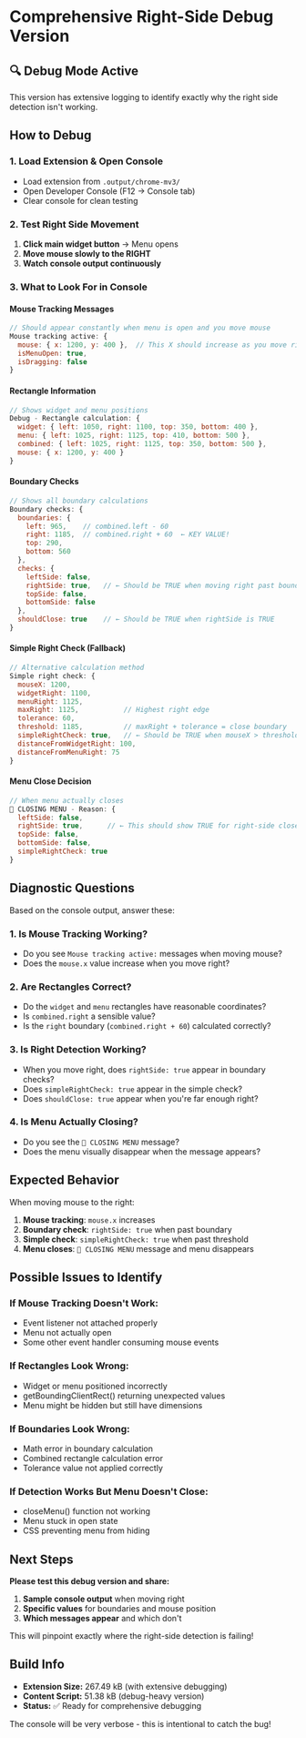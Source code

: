 # Comprehensive Right-Side Debug Version

## 🔍 Debug Mode Active

This version has extensive logging to identify exactly why the right side detection isn't working.

## How to Debug

### **1. Load Extension & Open Console**
- Load extension from `.output/chrome-mv3/`
- Open Developer Console (F12 → Console tab)
- Clear console for clean testing

### **2. Test Right Side Movement**
1. **Click main widget button** → Menu opens
2. **Move mouse slowly to the RIGHT**
3. **Watch console output continuously**

### **3. What to Look For in Console**

#### **Mouse Tracking Messages**
```javascript
// Should appear constantly when menu is open and you move mouse
Mouse tracking active: {
  mouse: { x: 1200, y: 400 },  // This X should increase as you move right
  isMenuOpen: true,
  isDragging: false
}
```

#### **Rectangle Information**
```javascript
// Shows widget and menu positions
Debug - Rectangle calculation: {
  widget: { left: 1050, right: 1100, top: 350, bottom: 400 },
  menu: { left: 1025, right: 1125, top: 410, bottom: 500 },
  combined: { left: 1025, right: 1125, top: 350, bottom: 500 },
  mouse: { x: 1200, y: 400 }
}
```

#### **Boundary Checks**
```javascript
// Shows all boundary calculations
Boundary checks: {
  boundaries: { 
    left: 965,    // combined.left - 60
    right: 1185,  // combined.right + 60  ← KEY VALUE!
    top: 290, 
    bottom: 560 
  },
  checks: {
    leftSide: false,
    rightSide: true,   // ← Should be TRUE when moving right past boundary
    topSide: false,
    bottomSide: false
  },
  shouldClose: true    // ← Should be TRUE when rightSide is TRUE
}
```

#### **Simple Right Check (Fallback)**
```javascript
// Alternative calculation method
Simple right check: {
  mouseX: 1200,
  widgetRight: 1100,
  menuRight: 1125,
  maxRight: 1125,           // Highest right edge
  tolerance: 60,
  threshold: 1185,          // maxRight + tolerance = close boundary
  simpleRightCheck: true,   // ← Should be TRUE when mouseX > threshold
  distanceFromWidgetRight: 100,
  distanceFromMenuRight: 75
}
```

#### **Menu Close Decision**
```javascript
// When menu actually closes
🔴 CLOSING MENU - Reason: {
  leftSide: false,
  rightSide: true,      // ← This should show TRUE for right-side close
  topSide: false,
  bottomSide: false,
  simpleRightCheck: true
}
```

## Diagnostic Questions

Based on the console output, answer these:

### **1. Is Mouse Tracking Working?**
- Do you see `Mouse tracking active:` messages when moving mouse?
- Does the `mouse.x` value increase when you move right?

### **2. Are Rectangles Correct?**
- Do the `widget` and `menu` rectangles have reasonable coordinates?
- Is `combined.right` a sensible value?
- Is the `right` boundary (`combined.right + 60`) calculated correctly?

### **3. Is Right Detection Working?**
- When you move right, does `rightSide: true` appear in boundary checks?
- Does `simpleRightCheck: true` appear in the simple check?
- Does `shouldClose: true` appear when you're far enough right?

### **4. Is Menu Actually Closing?**
- Do you see the `🔴 CLOSING MENU` message?
- Does the menu visually disappear when the message appears?

## Expected Behavior

When moving mouse to the right:
1. **Mouse tracking**: `mouse.x` increases
2. **Boundary check**: `rightSide: true` when past boundary
3. **Simple check**: `simpleRightCheck: true` when past threshold  
4. **Menu closes**: `🔴 CLOSING MENU` message and menu disappears

## Possible Issues to Identify

### **If Mouse Tracking Doesn't Work:**
- Event listener not attached properly
- Menu not actually open
- Some other event handler consuming mouse events

### **If Rectangles Look Wrong:**
- Widget or menu positioned incorrectly
- getBoundingClientRect() returning unexpected values
- Menu might be hidden but still have dimensions

### **If Boundaries Look Wrong:**
- Math error in boundary calculation
- Combined rectangle calculation error
- Tolerance value not applied correctly

### **If Detection Works But Menu Doesn't Close:**
- closeMenu() function not working
- Menu stuck in open state
- CSS preventing menu from hiding

## Next Steps

**Please test this debug version and share:**

1. **Sample console output** when moving right
2. **Specific values** for boundaries and mouse position
3. **Which messages appear** and which don't

This will pinpoint exactly where the right-side detection is failing!

## Build Info
- **Extension Size:** 267.49 kB (with extensive debugging)
- **Content Script:** 51.38 kB (debug-heavy version)
- **Status:** ✅ Ready for comprehensive debugging

The console will be very verbose - this is intentional to catch the bug!